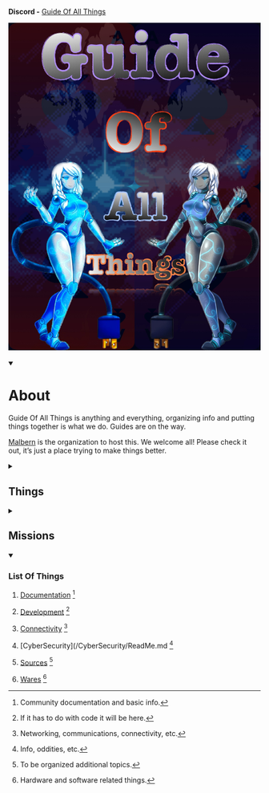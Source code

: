 **Discord -** [Guide Of All Things](https://discord.gg/HXTXRrqjuN)

![](55D8F448-CA95-4E93-AB23-23D5CB306CAB.jpeg)

<details open><summary><h1>About</h1></summary>

Guide Of All Things is anything and everything, organizing info and putting things together is what we do. Guides are on the way.

[Malbern](https://github.com/Malbern) is the organization to host this. We welcome all! Please check it out, it’s just a place trying to make things better.
</details>

<details><summary><h2>Things</h2></summary>

**Currently…**
*Programming Languages
** Python
* Web Development
HTML
CSS
JavaScript
Cyber Security
Networking
Electrical
Hardware
Software

</details>

<details><summary><h2>Missions</h2></summary>

Creating guides.

Figuring things out.

Organizing information.

Creating documentation.

<sub>Feel free to add your own programming languages, topics, and whatever else may not be here.</sub>

</details>

<details open><summary><h3>List Of Things</h3></summary>

1. [Documentation](/docs/Info.md) [^1]

2. [Development](/Development/ReadMe.md) [^2]

3. [Connectivity](/Connectivity/ReadMe.md) [^3]

4. [CyberSecurity](/CyberSecurity/ReadMe.md [^4]

5. [Sources](/docs/Additional/Sources.md) [^5]

6. [Wares](/Wares/ReadMe.md) [^6]

</details>

[^1]: Community documentation and basic info.

[^2]: If it has to do with code it will be here.

[^3]: Networking, communications, connectivity, etc.

[^4]: Info, oddities, etc.

[^5]: To be organized additional topics.

[^6]: Hardware and software related things.